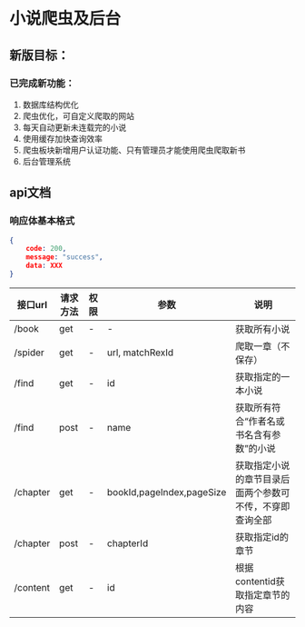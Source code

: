# 小说爬虫及后台

## 新版目标：


### 已完成新功能：

1. 数据库结构优化
2. 爬虫优化，可自定义爬取的网站
3. 每天自动更新未连载完的小说
4. 使用缓存加快查询效率
5. 爬虫板块新增用户认证功能、只有管理员才能使用爬虫爬取新书
6. 后台管理系统

## api文档

### 响应体基本格式
```json
{
    code: 200,
    message: "success",
    data: XXX
}
```

接口url | 请求方法 | 权限 | 参数 | 说明
-|-|-|-|-
/book | get | - | - | 获取所有小说
/spider | get | - | url, matchRexId | 爬取一章（不保存）
/find | get | - | id | 获取指定的一本小说
/find | post | - | name | 获取所有符合“作者名或书名含有参数”的小说
/chapter| get | - | bookId,pageIndex,pageSize | 获取指定小说的章节目录后面两个参数可不传，不穿即查询全部
/chapter| post | - | chapterId | 获取指定id的章节
/content| get | - | id | 根据contentid获取指定章节的内容
